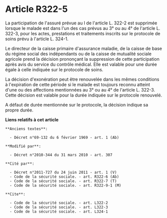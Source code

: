 # Article R322-5

La participation de l'assuré prévue au I de l'article L. 322-2 est supprimée lorsque le malade est dans l'un des cas prévus
au 3° ou au 4° de l'article L. 322-3, pour les actes, prestations et traitements inscrits sur le protocole de soins prévu à
l'article L. 324-1. 

Le directeur de la caisse primaire d'assurance maladie, de la caisse de base du régime social des  indépendants ou de la
caisse de mutualité sociale agricole  prend la décision prononçant la suppression de cette participation après avis du
service du contrôle médical. Elle est valable pour une durée égale à celle indiquée sur le protocole de soins. 

La décision d'exonération peut être renouvelée dans les mêmes conditions à l'expiration de cette période si le malade est
toujours reconnu atteint d'une ou des affections mentionnées au 3° ou au 4° de l'article L. 322-3. Cette décision est valable
pour la durée indiquée sur le protocole renouvelé.

A défaut de durée mentionnée sur le protocole, la décision indique sa propre durée.

**Liens relatifs à cet article**

	**Anciens textes**:

	  - Décret n°69-132 du 6 février 1969 - art. 1 (Ab)

	**Modifié par**:

	  - Décret n°2010-344 du 31 mars 2010 - art. 307

	**Cité par**:

	  - Décret n°2011-727 du 24 juin 2011 - art. 1 (V)
	  - Code de la sécurité sociale. - art. R322-6 (Ab)
	  - Code de la sécurité sociale. - art. R322-7 (T)
	  - Code de la sécurité sociale. - art. R322-9-1 (M)

	**Cite**:

	  - Code de la sécurité sociale. - art. L322-2
	  - Code de la sécurité sociale. - art. L322-3
	  - Code de la sécurité sociale. - art. L324-1
